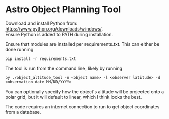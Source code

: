 # Astro Object Planning Tool
Download and install Python from: https://www.python.org/downloads/windows/.  
Ensure Python is added to PATH during installation.

Ensure that modules are installed per requirements.txt. This can either be done running 
```
pip install -r requirements.txt 
```
The tool is run from the command line, likely by running
```
py ./object_altitude_tool -n <object name> -l <observer latitude> -d <observation date MM/DD/YYYY>
```
You can optionally specify how the object's altitude will be projected onto a polar grid, but it will default to linear, which I think looks the best.

The code requires an internet connection to run to get object coordinates from a database.
